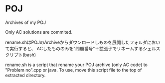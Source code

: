 POJ
===

Archives of my POJ 

Only AC solutions are commited.

rename.shはPOJのArchiveからダウンロードしものを展開したフォルダにおいて実行すると、
ACしたもののみを"問題番号"＋拡張子でリネームするシェルスクリプト(bash)

rename.sh is a script that rename your POJ archive (only AC code) to "Problem no".cpp or java.
To use, move this script file to the top of extracted directory. 
